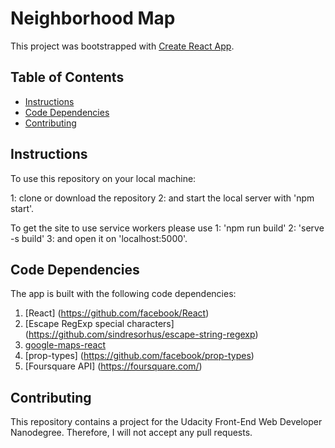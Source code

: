 # Neighborhood Map

This project was bootstrapped with [Create React App](https://github.com/facebook/create-react-app).

## Table of Contents

* [Instructions](#instructions)
* [Code Dependencies](#code-dependencies)
* [Contributing](#contributing)

## Instructions

To use this repository on your local machine:

1: clone or download the repository
2: and start the local server with 'npm start'.


To get the site to use service workers please use
1: 'npm run build'
2: 'serve -s build'
3: and open it on 'localhost:5000'.


## Code Dependencies

The app is built with the following code dependencies:

1. [React] (https://github.com/facebook/React)
2. [Escape RegExp special characters] (https://github.com/sindresorhus/escape-string-regexp)
3. [google-maps-react](https://github.com/fullstackreact/google-maps-react)
4. [prop-types] (https://github.com/facebook/prop-types)
5. [Foursquare API] (https://foursquare.com/)

## Contributing

This repository contains a project for the Udacity Front-End Web Developer Nanodegree.
Therefore, I will not accept any pull requests.
